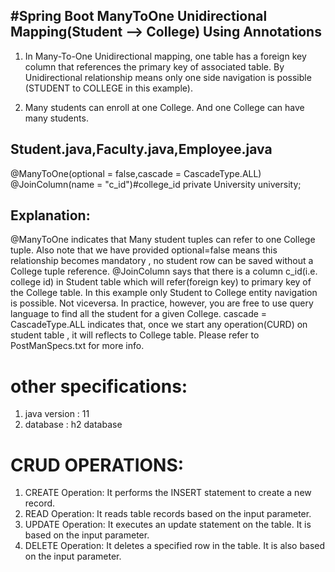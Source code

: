 ## #Spring Boot ManyToOne Unidirectional Mapping(Student --> College) Using Annotations

1. In Many-To-One Unidirectional mapping, one table has a foreign key column that references the primary key of associated table.
   By Unidirectional relationship means only one side navigation is possible (STUDENT to COLLEGE in this example).

2. Many students can enroll at one College. And one College can have many students.

## Student.java,Faculty.java,Employee.java

@ManyToOne(optional = false,cascade = CascadeType.ALL)
@JoinColumn(name = "c_id")#college_id
private University university;

## Explanation:

@ManyToOne indicates that Many student tuples can refer to one College tuple.
Also note that we have provided optional=false means this relationship becomes mandatory , no student row can be saved without a College tuple reference.
@JoinColumn says that there is a column c_id(i.e. college id) in Student table which will refer(foreign key) to primary key of the College table.
In this example only Student to College entity navigation is possible. Not viceversa.
In practice, however, you are free to use query language to find all the student for a given College.
cascade = CascadeType.ALL indicates that, once we start any operation(CURD) on student table , it will reflects to College table.
Please refer to PostManSpecs.txt for more info.

# other specifications:
1. java version : 11
2. database : h2 database

# CRUD OPERATIONS:
1. CREATE Operation: It performs the INSERT statement to create a new record.
2. READ Operation: It reads table records based on the input parameter.
3. UPDATE Operation: It executes an update statement on the table. It is based on the input parameter.
4. DELETE Operation: It deletes a specified row in the table. It is also based on the input parameter.